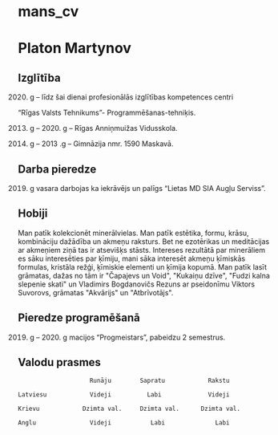 # mans_cv
# Platon Martynov


## Izglītība

2020. g – līdz šai dienai profesionālās izglītības kompetences centri

“Rīgas Valsts Tehnikums”- Programmēšanas-tehniķis.

2013. g – 2020. g – Rīgas Anniņmuižas Vidusskola.

2011. g – 2013 .g – Gimnāzija nmr. 1590 Maskavā.


## Darba pieredze

 2019. g vasara darbojas ka iekrāvējs un palīgs “Lietas MD SIA Augļu Serviss”.

## Hobiji

Man patīk kolekcionēt minerālvielas. Man patīk estētika, formu, krāsu, kombināciju dažādība un akmeņu raksturs. Bet ne ezotērikas un meditācijas ar akmeņiem ziņā tas ir atsevišķs stāsts. Intereses rezultātā par minerāliem es sāku interesēties par ķīmiju, mani sāka interesēt akmeņu ķīmiskās formulas, kristāla režģi, ķīmiskie elementi un ķīmija kopumā.
Man patīk lasīt grāmatas, dažas no tām ir "Čapajevs un Void", "Kukaiņu dzīve", "Fudzi kalna slepenie skati" un Vladimirs Bogdanovičs Rezuns ar pseidonīmu Viktors Suvorovs, grāmatas "Akvārijs" un "Atbrīvotājs".


## Pieredze programēšanā

2019. g – 2020. g macijos “Progmeistars”, pabeidzu 2 semestrus.

## Valodu prasmes
                        Runāju        Sapratu            Rakstu

    Latviesu            Videji          Labi             Videji

    Krievu            Dzimta val.     Dzimta val.      Dzimta val.

    Anglu               Videji           Labi              Labi